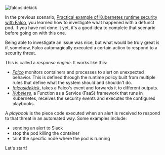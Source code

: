 ![falcosidekick](/sysdig/courses/falco/falco-falcosidekick/assets/falcosidekick_color.png)

In the previous scenario, [Practical example of Kubernetes runtime security with Falco](https://katacoda.com/sysdig/scenarios/forensics-k8s), you learned how to investigate what happened with a defunct pod. If you have not done it yet, it's a good idea to complete that scenario before going on with this one.

Being able to investigate an issue was nice, but what would be truly great is if, somehow, Falco automagically executed a certain action to respond to a security threat.

This is called a _response engine_. It works like this:

- _[Falco](https://sysdig.com/opensource/falco/)_ monitors containers and processes to alert on unexpected behavior. This is defined through the runtime policy built from multiple rules that define what the system should and shouldn't do.
- [_falcosidekick_](https://github.com/falcosecurity/falcosidekick), takes a Falco's event and forwards it to different outputs.
- _[Kubeless](https://kubeless.io/)_, a Function as a Service (FaaS) framework that runs in Kubernetes, receives the security events and executes the configured playbooks.

A _playbook_ is the piece code executed when an alert is received to respond to that threat in an automated way. Some examples include:

- sending an alert to Slack
- stop the pod killing the container
- taint the specific node where the pod is running

Let's start!